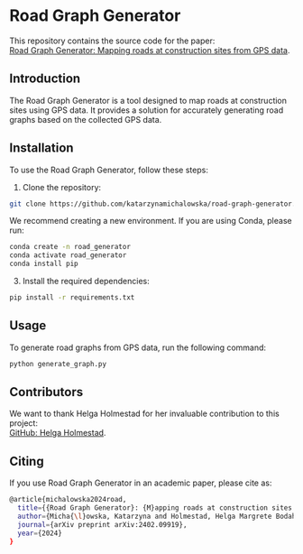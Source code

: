 # Road Graph Generator

This repository contains the source code for the paper:  
[Road Graph Generator: Mapping roads at construction sites from GPS data](https://arxiv.org/abs/2402.09919).

## Introduction

The Road Graph Generator is a tool designed to map roads at construction sites using GPS data. It provides a solution for accurately generating road graphs based on the collected GPS data.

## Installation

To use the Road Graph Generator, follow these steps:

1. Clone the repository: 
```bash
git clone https://github.com/katarzynamichalowska/road-graph-generator.git
```

We recommend creating a new environment. If you are using Conda, please run:

```bash
conda create -n road_generator
conda activate road_generator
conda install pip
```

3. Install the required dependencies: 
```bash
pip install -r requirements.txt
```

## Usage

To generate road graphs from GPS data, run the following command:

```bash
python generate_graph.py
```

## Contributors

We want to thank Helga Holmestad for her invaluable contribution to this project:  
[GitHub: Helga Holmestad](https://github.com/helgaholmestadsintef).


## Citing

If you use Road Graph Generator in an academic paper, please cite as:

```bash
@article{michalowska2024road,
  title={{Road Graph Generator}: {M}apping roads at construction sites from {GPS} data},
  author={Micha{\l}owska, Katarzyna and Holmestad, Helga Margrete Bodahl and Riemer-S{\o}rensen, Signe},
  journal={arXiv preprint arXiv:2402.09919},
  year={2024}
}
```

